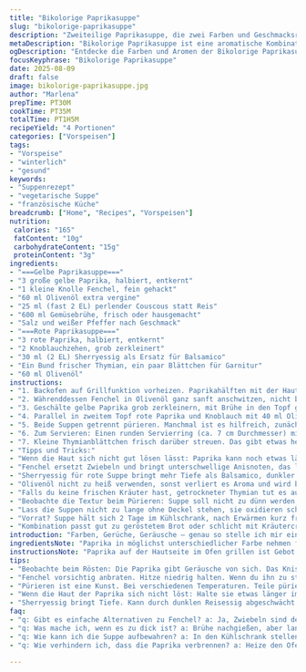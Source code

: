 ```yaml
---
title: "Bikolorige Paprikasuppe"
slug: "bikolorige-paprikasuppe"
description: "Zweiteilige Paprikasuppe, die zwei Farben und Geschmacksrichtungen vereint; gelbe Paprika mit Fenchel und roter Paprika mit geröstetem Knoblauch und Sherryessig. Langsam gegart, sanft abgeschmeckt, für unterschiedliche Texturen und Aromen. Serviert mit frischem Thymian zart garniert. Perfekte Balance zwischen mild und würzig, samtig im Mund. Gluten-, laktose- und eifrei. Ideal als Vorspeise, winterlich, nahrhaft. 4 Portionen. "
metaDescription: "Bikolorige Paprikasuppe ist eine aromatische Kombination aus gelber und roter Paprika – perfekt für kalte Wintertage."
ogDescription: "Entdecke die Farben und Aromen der Bikolorige Paprikasuppe, die gelbe und rote Paprika vereint. Ideal als winterliche Vorspeise."
focusKeyphrase: "Bikolorige Paprikasuppe"
date: 2025-08-09
draft: false
image: bikolorige-paprikasuppe.jpg
author: "Marlena"
prepTime: PT30M
cookTime: PT35M
totalTime: PT1H5M
recipeYield: "4 Portionen"
categories: ["Vorspeisen"]
tags:
- "Vorspeise"
- "winterlich"
- "gesund"
keywords:
- "Suppenrezept"
- "vegetarische Suppe"
- "französische Küche"
breadcrumb: ["Home", "Recipes", "Vorspeisen"]
nutrition: 
 calories: "165"
 fatContent: "10g"
 carbohydrateContent: "15g"
 proteinContent: "3g"
ingredients:
- "===Gelbe Paprikasuppe==="
- "3 große gelbe Paprika, halbiert, entkernt"
- "1 kleine Knolle Fenchel, fein gehackt"
- "60 ml Olivenöl extra vergine"
- "25 ml (fast 2 EL) perlender Couscous statt Reis"
- "600 ml Gemüsebrühe, frisch oder hausgemacht"
- "Salz und weißer Pfeffer nach Geschmack"
- "===Rote Paprikasuppe==="
- "3 rote Paprika, halbiert, entkernt"
- "2 Knoblauchzehen, grob zerkleinert"
- "30 ml (2 EL) Sherryessig als Ersatz für Balsamico"
- "Ein Bund frischer Thymian, ein paar Blättchen für Garnitur"
- "60 ml Olivenöl"
instructions:
- "1. Backofen auf Grillfunktion vorheizen. Paprikahälften mit der Haut nach oben auf Backblech legen. Kurz in den Ofen schieben, beobachte die Haut. Sobald sie schwarze Bläschen bekommt, rausnehmen. Am besten in eine Schüssel schließen, abdecken – Dampf löst die Haut besser. Minuten im geschlossenen Behälter lassen, nicht länger – sonst wird die Haut zäh."
- "2. Währenddessen Fenchel in Olivenöl ganz sanft anschwitzen, nicht bräunen. Sanft heißt: Hitze niedrig, Rühren nicht vergessen, sonst klebt er schnell an. Couscous kurz mit anrösten, so entfalten sich mehr Aromen, nicht überbraten, sonst bitter."
- "3. Geschälte gelbe Paprika grob zerkleinern, mit Brühe in den Topf geben. Zugedeckt 18-22 Min. leise köcheln lassen. Du willst, dass Fenchel schön weich ist, Couscous aber nicht völlig zerfällt, das gibt etwas Textur. Rühren gelegentlich, damit sich alles verbindet. Abschmecken mit Salz und weißem Pfeffer – besser schrittweise. Zu salzig kann man nicht so leicht korrigieren."
- "4. Parallel in zweitem Topf rote Paprika und Knoblauch mit 40 ml Olivenöl bei kleiner Hitze dünsten, ebenfalls nicht bräunen, Knoblauch verbrennt sonst bitter. Kurz bevor alles weich ist, mit Sherryessig ablöschen, kurz einkochen lassen. Dann Brühe zugeben, 15-20 Min. leicht köcheln bis Paprika weich ist. Nicht zu lange, sonst verliert die Suppe ihre Frische."
- "5. Beide Suppen getrennt pürieren. Manchmal ist es hilfreich, zunächst mit Stabmixer grob zu zerkleinern, dann in kleiner Portionen im Standmixer lang und gründlich, bis samtig. Falls zu dick, mit Brühe oder etwas Wasser verlängern. Nochmals abschmecken. Die gelbe Suppe soll mild, fast süß schmecken; rote intensiver, leicht säuerlich durch Sherryessig. Pfeffer nach Bedürfnis, kein Salz übertreiben."
- "6. Zum Servieren: Einen runden Servierring (ca. 7 cm Durchmesser) mittig auf Suppenteller setzen. Zuerst die gelbe Suppe in den Ring füllen, ruhig langsam, damit nichts heraustropft. Danach rote Suppe um den Ring herum gießen, die Farben kontrastieren schön. Ring vorsichtig abheben. Oberfläche nicht verschmieren."
- "7. Kleine Thymianblättchen frisch darüber streuen. Das gibt etwas herbe Frische und passt zur Fenchelnote. Ein paar Tropfen Olivenöl über die Suppe geben, das macht den Glanz und die Aromen öffnen sich besser."
- "Tipps und Tricks:"
- "Wenn die Haut sich nicht gut lösen lässt: Paprika kann noch etwas länger schwitzen in der verschlossenen Schüssel, oder man nimmt ein feuchtes Küchentuch und reibt vorsichtig. Aber nicht schaben, sonst wird die Suppe gelblich trüb."
- "Fenchel ersetzt Zwiebeln und bringt unterschwellige Anisnoten, das lockert die Suppe auf. Wer keinen Couscous mag, kann auch feinen Polenta nehmen, gibt Stand und angenehme Körnung."
- "Sherryessig für rote Suppe bringt mehr Tiefe als Balsamico, dunkler Reisessig geht auch, aber kein Weißweinessig – der ist zu scharf und zerstört die feine Süße."
- "Olivenöl nicht zu heiß verwenden, sonst verliert es Aroma und wird bitter. Lieber nach dem Kochen noch etwas extra nativ obenauf geben für Frische."
- "Falls du keine frischen Kräuter hast, getrockneter Thymian tut es auch, aber sparsam, sonst wird er zu dominant."
- "Beobachte die Textur beim Pürieren: Suppe soll nicht zu dünn werden, sonst verliert sie Körper. Wenn notwendig, das Pürieren in mehreren kurzen Intervallen machen, zwischendurch immer wieder testen. Gefühl ist alles."
- "Lass die Suppen nicht zu lange ohne Deckel stehen, sie oxidieren schnell, Farbe verfliegt."
- "Vorrat? Suppe hält sich 2 Tage im Kühlschrank, nach Erwärmen kurz frisch durchmixen für cremige Textur."
- "Kombination passt gut zu geröstetem Brot oder schlicht mit Kräutercroutons. Das gibt Biss und frisch-knusprigen Kontrast."
introduction: "Farben, Gerüche, Geräusche – genau so stelle ich mir eine Paprikasuppe vor, die nicht langweilig ist. Dieses Mal mit zweierlei Paprika, gelb und rot, getrennt zubereitet, jeder seine eigene Note. Gelb mild, fast süß dank Fenchel; Rot kräftig mit geröstetem Knoblauch und Sherryessig, der eine gewisse Tiefe bringt. Habe meine Versuche überarbeitet, nach beständiger Fehlersuche bei Haut und Schärfe. Fenchel statt Zwiebeln ist ein kleiner Heldenwechsel, bringt überraschend schon eine feine Anisgrundierung ins Spiel, die ich nicht mehr missen möchte. Zeiten angepasst, damit nichts matschig wird. Die Suppen schmecken getrennt komplett unterschiedlich, wenn sie dann kombiniert auf einem Teller sind, entwickeln sie ein eigenständiges, spannendes Abenteuer – fast wie Essen mit Augen und Nase. Für mich ein Signal, dass sich das Kochen lohnt."
ingredientsNote: "Paprika in möglichst unterschiedlicher Farbe nehmen für Optik und Geschmack. Nicht alle Paprika sind gleich süß; probiere ob dein Markt frische, glatte Stücke bietet. Fenchel ist hier nicht nur Füller, sondern gibt mit seinem milden Anis-Ton eine feine Komplexität und ersetzt Zwiebeln, die ich reduziert habe, da sie oft zu dominant werden. Reis wurde gegen Couscous getauscht – meine Erfahrung: das ist schneller gar, bindet die Suppen schön und bringt eine dezente Körnung. Essig: Sherryessig hat weniger Säure als Balsamico und ist dadurch milder und tiefgründiger. Absolut kein Ersatz durch Zitronensaft. Öl unbedingt extra vergine, sonst Merkmal und Aroma futsch. Für Vegetarier kann die Gemüsebrühe ruhig stark aromatisch sein, eigenhändig gemacht oder klassisch gekauft. Salz sparsam dosieren und lieber am Ende anpassen, sonst Sonne im Mund. Die Mengen sind reduziert – weniger Paprika, die Konzentration geht sonst verloren."
instructionsNote: "Paprika auf der Hautseite im Ofen grillen ist Gebot Nr. 1 – schaue zu, sonst verbrennen sie. Dampf im geschlossenen Gefäß löst dann die Haut, Gefühlssache. Fenchel langsam anschwitzen, dann Couscous beigeben, nicht ungeduldig werden und nicht braun werden lassen, sonst bitter. Bei beiden Töpfen Geduld beim Köcheln, nicht zu heftig. Ich rühre gern mehrfach um, nicht nur wegen Anbrennen, sondern für gleichmäßige Hitze und Geschmacksausgleich. Pürieren am besten in Teilen, so verlierst du weniger Aroma. Abschmecken ist ein mehrmaliges Muss, nicht nur salz am Anfang. Die Suppen auf dem Teller anrichten: Servierring spülen, sonst klebt die Suppe, und langsam ausgießen, sonst verwischt der Farbkontrast. Kräuter zum Schluss, frische Thymianblättchen geben nicht nur Duft, sondern auch subtile Bitterkeit, die gut gegen Süße wirkt. Kochen ist lesen des Materials; Geräusche machen das Timing, Brodeln bedeutet oft zu viel Hitze, also reduzieren. Was ich gelernt habe: Nicht starr an Zeiten hängen, vielmehr an Farbe, Geruch, Textur orientieren – das ist der Schlüssel zur guten Suppe."
tips:
- "Beobachte beim Rösten: Die Paprika gibt Geräusche von sich. Das Knistern zeigt, dass die Haut blasen bildet. Zu lange kann bitter werden. Besser wieder herausnehmen, wenn die Bläschen erscheinen."
- "Fenchel vorsichtig anbraten. Hitze niedrig halten. Wenn du ihn zu stark röstest, wird er bitter. Geduld ist wichtig, immer wieder rühren. So bleibt er geschmeidig, nicht klebrig."
- "Pürieren ist eine Kunst. Bei verschiedenen Temperaturen. Teile pürieren; so behältst du mehr Aroma. Weiterhin gilt: textur muss stimmig sein. Ab und zu probieren, Konsistenz anpassen, wenn erforderlich."
- "Wenn die Haut der Paprika sich nicht löst: Halte sie etwas länger im Dampf. Oder halte ein feuchtes Tuch bereit. Nicht schaben, das könnten die Farben trüben."
- "Sherryessig bringt Tiefe. Kann durch dunklen Reisessig abgeschwächt werden. Besser aber kein Weißweinessig verwenden. Der ist zu scharf. Das mildert die Süße."
faq:
- "q: Gibt es einfache Alternativen zu Fenchel? a: Ja, Zwiebeln sind denkbar. Aber sie sind oft zu dominant. Anisnote fehlt. Vielleicht auch Porree?"
- "q: Was mache ich, wenn es zu dick ist? a: Brühe nachgießen, aber langsam. Oder etwas Wasser. Kurz pürieren, immer wieder testen; nicht zu dünn werden."
- "q: Wie kann ich die Suppe aufbewahren? a: In den Kühlschrank stellen – hält sich zwei Tage. Vor dem Servieren kurz durchmixen für cremige Textur. Achte auf die Frische."
- "q: Wie verhindern ich, dass die Paprika verbrennen? a: Heize den Ofen weniger hoch. Beobachte genau, wenn du sie grillst. Nur so, dann bleibt sie geschmacklich gut."

---
```

